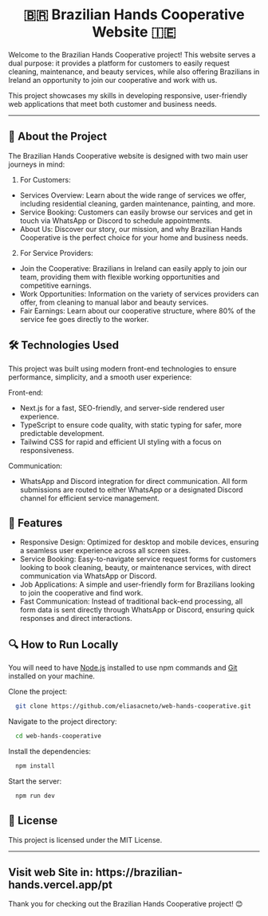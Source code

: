 <h1 align="center">
  🇧🇷 Brazilian Hands Cooperative Website 🇮🇪
</h1>
Welcome to the Brazilian Hands Cooperative project! This website serves a dual purpose: it provides a platform for customers to easily request cleaning, maintenance, and beauty services, while also offering Brazilians in Ireland an opportunity to join our cooperative and work with us.

This project showcases my skills in developing responsive, user-friendly web applications that meet both customer and business needs.

<hr>

## 🚀 About the Project

The Brazilian Hands Cooperative website is designed with two main user journeys in mind:

1. For Customers:

- Services Overview: Learn about the wide range of services we offer, including residential cleaning, garden maintenance, painting, and more.
- Service Booking: Customers can easily browse our services and get in touch via WhatsApp or Discord to schedule appointments.
- About Us: Discover our story, our mission, and why Brazilian Hands Cooperative is the perfect choice for your home and business needs.

2. For Service Providers:

- Join the Cooperative: Brazilians in Ireland can easily apply to join our team, providing them with flexible working opportunities and competitive earnings.
- Work Opportunities: Information on the variety of services providers can offer, from cleaning to manual labor and beauty services.
- Fair Earnings: Learn about our cooperative structure, where 80% of the service fee goes directly to the worker.

## 🛠️ Technologies Used

This project was built using modern front-end technologies to ensure performance, simplicity, and a smooth user experience:

Front-end:

- Next.js for a fast, SEO-friendly, and server-side rendered user experience.
- TypeScript to ensure code quality, with static typing for safer, more predictable development.
- Tailwind CSS for rapid and efficient UI styling with a focus on responsiveness.

Communication:

- WhatsApp and Discord integration for direct communication. All form submissions are routed to either WhatsApp or a designated Discord channel for efficient service management.

## 🌟 Features

- Responsive Design: Optimized for desktop and mobile devices, ensuring a seamless user experience across all screen sizes.
- Service Booking: Easy-to-navigate service request forms for customers looking to book cleaning, beauty, or maintenance services, with direct communication via WhatsApp or Discord.
- Job Applications: A simple and user-friendly form for Brazilians looking to join the cooperative and find work.
- Fast Communication: Instead of traditional back-end processing, all form data is sent directly through WhatsApp or Discord, ensuring quick responses and direct interactions.

## 🔍 How to Run Locally

You will need to have [Node.js](https://nodejs.org/en) installed to use npm commands and [Git](https://git-scm.com/) installed on your machine.

Clone the project:

```bash
  git clone https://github.com/eliasacneto/web-hands-cooperative.git
```

Navigate to the project directory:

```bash
  cd web-hands-cooperative
```

Install the dependencies:

```bash
  npm install
```

Start the server:

```bash
  npm run dev
```

## 📄 License

This project is licensed under the MIT License.

<hr>

<h2>Visit web Site in: https://brazilian-hands.vercel.app/pt </h2>
Thank you for checking out the Brazilian Hands Cooperative project! 😊

